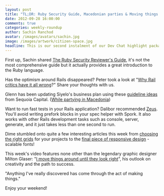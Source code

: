 ```yaml
---
layout: post
title: "TL;DR: Ruby Security Guide, Macedonian parties & Moving things around"
date: 2012-09-28 16:00:00
comments: true
categories: weekly-roundup
author: Sachin Ranchod
avatar: /images/avatars/sachin.jpg
image: /images/artwork/citizen-space.jpg
headline: This is our second instalment of our Dev Chat highlight package, unfortunately we do not have a catchy beard song for you guys but hopefully you'll find something thought provoking. 
---
```

First up, Sachin shared [The Ruby Security Reviewer's Guide](http://code.google.com/p/ruby-security/wiki/Guide), it's not the most comprehensive guide but it actually provides a great introduction to the Ruby language. 

Has the optimism around Rails disappeared? Peter took a look at "[Why Rail critics have it all wrong](http://www.unlimitednovelty.com/2012/03/why-critics-of-rails-have-it-all-wrong.html)?" Share your thoughts with us.

Glenn has been updating Siyelo's business plan using these [guideline ideas](http://www.sequoiacap.com/ideas) from Sequoia Capital. ([While partying in Macedonia](http://blog.siyelo.com/siyelo-drinkup-skopje)) 

Want to run fast tests in your Rails application? Dalibor recommended [Zeus](https://github.com/burke/zeus). You'll avoid writing prefork blocks in your spec helper with Spork. It also works with other Rails development tasks such as console, server, generate, and it just takes less than one second to run.

Dime stumbled onto quite a few interesting articles this week from [choosing the right grids](http://www.vanseodesign.com/web-design/grid-choices/) for your projects to the [final piece of responsive design](http://jbrewer.github.com/Responsive-Measure/) - scalable fonts!  

This week's video features none other than the legendary graphic designer Milton Glaser: "[I move things around until they look right](http://brendandawes.com/blog/Glaser)", his outlook on creativity and the path to success. 

"Anything I've really discovered has come through the act of making things."

Enjoy your weekend!
